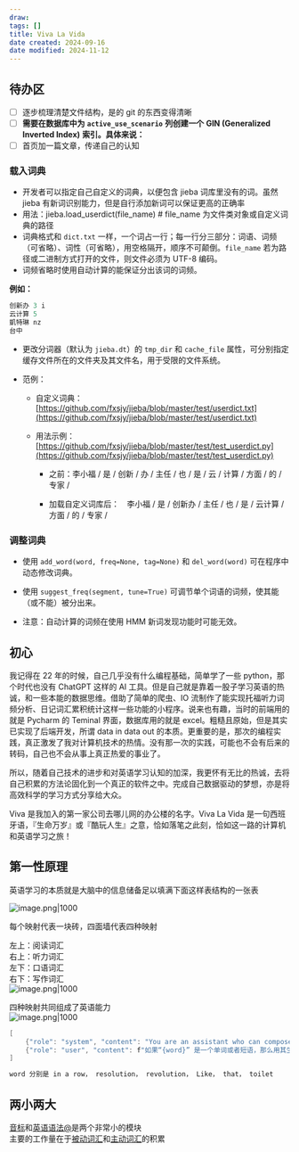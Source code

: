 ```yaml
---
draw:
tags: []
title: Viva La Vida
date created: 2024-09-16
date modified: 2024-11-12
---
```


## 待办区

- [ ] 逐步梳理清楚文件结构，是的 git 的东西变得清晰
- [ ] **需要在数据库中为** **`active_use_scenario`** **列创建一个** **GIN (Generalized Inverted Index)** **索引。具体来说：**
- [ ] 首页加一篇文章，传递自己的认知

### 载入词典

[](https://github.com/fxsjy/jieba#%E8%BD%BD%E5%85%A5%E8%AF%8D%E5%85%B8)

- 开发者可以指定自己自定义的词典，以便包含 jieba 词库里没有的词。虽然 jieba 有新词识别能力，但是自行添加新词可以保证更高的正确率
- 用法：jieba.load_userdict(file_name) # file_name 为文件类对象或自定义词典的路径
- 词典格式和 `dict.txt` 一样，一个词占一行；每一行分三部分：词语、词频（可省略）、词性（可省略），用空格隔开，顺序不可颠倒。`file_name` 若为路径或二进制方式打开的文件，则文件必须为 UTF-8 编码。
- 词频省略时使用自动计算的能保证分出该词的词频。

**例如：**

```Java
创新办 3 i
云计算 5
凱特琳 nz
台中
```

- 更改分词器（默认为 `jieba.dt`）的 `tmp_dir` 和 `cache_file` 属性，可分别指定缓存文件所在的文件夹及其文件名，用于受限的文件系统。
    
- 范例：
    
    - 自定义词典：[https://github.com/fxsjy/jieba/blob/master/test/userdict.txt](https://github.com/fxsjy/jieba/blob/master/test/userdict.txt)
        
    - 用法示例：[https://github.com/fxsjy/jieba/blob/master/test/test_userdict.py](https://github.com/fxsjy/jieba/blob/master/test/test_userdict.py)
        
        - 之前：李小福 / 是 / 创新 / 办 / 主任 / 也 / 是 / 云 / 计算 / 方面 / 的 / 专家 /
            
        - 加载自定义词库后：　李小福 / 是 / 创新办 / 主任 / 也 / 是 / 云计算 / 方面 / 的 / 专家 /
            

### 调整词典

[](https://github.com/fxsjy/jieba#%E8%B0%83%E6%95%B4%E8%AF%8D%E5%85%B8)

- 使用 `add_word(word, freq=None, tag=None)` 和 `del_word(word)` 可在程序中动态修改词典。
    
- 使用 `suggest_freq(segment, tune=True)` 可调节单个词语的词频，使其能（或不能）被分出来。
    
- 注意：自动计算的词频在使用 HMM 新词发现功能时可能无效。

## 初心

我记得在 22 年的时候，自己几乎没有什么编程基础，简单学了一些 python，那个时代也没有 ChatGPT 这样的 AI 工具。但是自己就是靠着一股子学习英语的热诚，和一些本能的数据思维。借助了简单的爬虫、IO 流制作了能实现托福听力词频分析、日记词汇累积统计这样一些功能的小程序。说来也有趣，当时的前端用的就是 Pycharm 的 Teminal 界面，数据库用的就是 excel。粗糙且原始，但是其实已实现了后端开发，所谓 data in data out 的本质。更重要的是，那次的编程实践，真正激发了我对计算机技术的热情。没有那一次的实践，可能也不会有后来的转码，自己也不会从事上真正热爱的事业了。

所以，随着自己技术的进步和对英语学习认知的加深，我更怀有无比的热诚，去将自己积累的方法论固化到一个真正的软件之中。完成自己数据驱动的梦想，亦是将高效科学的学习方式分享给大众。

Viva 是我加入的第一家公司去哪儿网的办公楼的名字。Viva La Vida 是一句西班牙语，『生命万岁』或『酷玩人生』之意，恰如落笔之此刻，恰如这一路的计算机和英语学习之旅！

## 第一性原理

英语学习的本质就是大脑中的信息储备足以填满下面这样表结构的一张表

![image.png|1000](https://imagehosting4picgo.oss-cn-beijing.aliyuncs.com/imagehosting/fix-dir%2Fpicgo%2Fpicgo-clipboard-images%2F2024%2F09%2F16%2F02-40-49-ae6c8c39ebb7dcff5f840967b6dd4834-202409160240119-c85568.png)

每个映射代表一块砖，四面墙代表四种映射  

左上：阅读词汇  
右上：听力词汇  
左下：口语词汇  
右下：写作词汇  
![image.png|1000](https://imagehosting4picgo.oss-cn-beijing.aliyuncs.com/imagehosting/fix-dir%2Fliuyishou%2Ftmp%2F2024%2F07%2F31%2F14-39-20-28ac40c13e87651a3c4ef0a5ac3e7909-kisspng-brick-wall-clip-art-brick-5ab58e97d68fa9.2673084215218479598789-f32cc2.png)

四种映射共同组成了英语能力  
![image.png|1000](https://imagehosting4picgo.oss-cn-beijing.aliyuncs.com/imagehosting/fix-dir%2Fliuyishou%2Ftmp%2F2024%2F07%2F31%2F14-38-12-512934aac593bfcb3810ce88f4f1350e-kisspng-stone-wall-brick-clip-art-brick-wall-5abf2a18ab3631.5554477315224775927013-4aa636.png)

```Java
[  
    {"role": "system", "content": "You are an assistant who can compose sentences with given words or phrases or sentences, you are expert in Chinese and English."},  
    {"role": "user", "content": f"如果“{word}” 是一个单词或者短语，那么用其生成一个30词以上的托福听力风格的英文句子，并把“{word}” 对应的英文用（）围起来，；如果“{word}” 是一句话的话，把它原封不动返回给我就好，返回结果中不应当有括号"}  
]

word 分别是 in a row， resolution， revolution， Like， that， toilet


```

## 两小两大

[音标](音标.md)和[英语语法@](英语语法@.md)是两个非常小的模块  
主要的工作量在于[被动词汇](被动词汇)和[主动词汇](主动词汇.md)的积累
